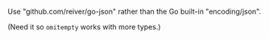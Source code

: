 Use "github.com/reiver/go-json" rather than the Go built-in "encoding/json".

(Need it so `omitempty` works with more types.)

